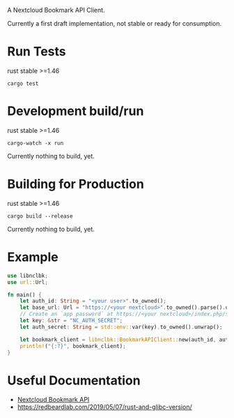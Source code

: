 A Nextcloud Bookmark API Client.

Currently a first draft implementation, not stable or ready for consumption.

# Run Tests
rust stable >=1.46

`cargo test`

# Development build/run
rust stable >=1.46

`cargo-watch -x run`

Currently nothing to build, yet.

# Building for Production
rust stable >=1.46

`cargo build --release`

Currently nothing to build, yet.

# Example

```rust
use libnclbk;
use url::Url;        

fn main() {
    let auth_id: String = "<your user>".to_owned();
    let base_url: Url = "https://<your nextcloud>".to_owned().parse().unwrap();
    // Create an `app password` at https://<your nextcloud>/index.php/settings/user/security and export it as an env var
    let key: &str = "NC_AUTH_SECRET";
    let auth_secret: String = std::env::var(key).to_owned().unwrap();

    let bookmark_client = libnclbk::BookmarkAPIClient::new(auth_id, auth_secret, base_url).unwrap();
    println!("{:?}", bookmark_client);
} 
```

# Useful Documentation

* [Nextcloud Bookmark API](https://nextcloud-bookmarks.readthedocs.io/en/latest/bookmark.html)
* https://redbeardlab.com/2019/05/07/rust-and-glibc-version/
